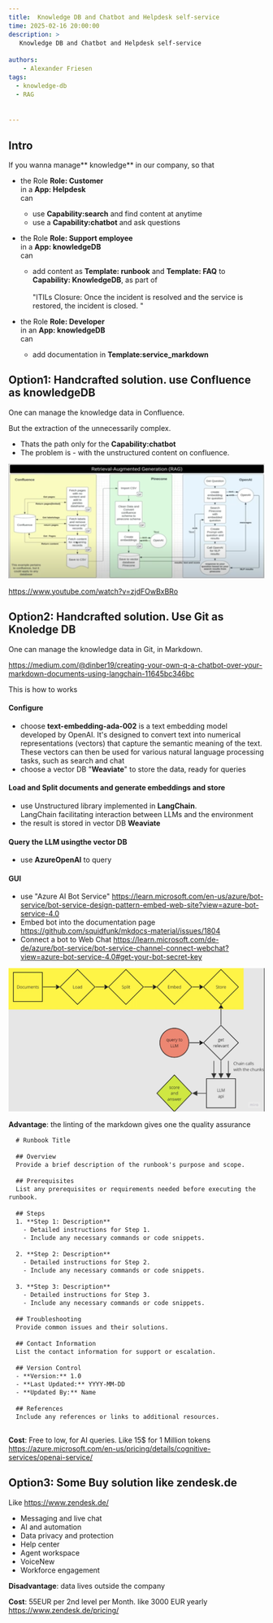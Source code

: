 ```yaml
---
title:  Knowledge DB and Chatbot and Helpdesk self-service
time: 2025-02-16 20:00:00
description: >
   Knowledge DB and Chatbot and Helpdesk self-service

authors:
    - Alexander Friesen
tags:
  - knowledge-db
  - RAG


---
```


## Intro

If you wanna manage** knowledge** in our company, so that 

- the Role **Role: Customer** <br>
  in a **App: Helpdesk**  <br>
  can <br>
  - use **Capability:search** and find content at anytime
  - use a **Capability:chatbot** and ask questions

- the Role **Role: Support employee** <br>
  in a **App: knowledgeDB** <br>
  can <br>
  -  add content as **Template: runbook** and **Template: FAQ** to **Capability: KnowledgeDB**, as part of <br> <br> "ITILs Closure: Once the incident is resolved and the service is restored, the incident is closed. "

- the Role **Role: Developer** <br>
  in an **App: knowledgeDB** <br>
  can
  - add documentation in **Template:service_markdown** 



## Option1: Handcrafted solution. use Confluence as knowledgeDB

One can manage the knowledge data in Confluence.

But the extraction of the unnecessarily complex.


 - Thats the path only for the **Capability:chatbot**
 - The problem is - with the unstructured content on confluence.

 ![Network](./article00057/rag.png)


<https://www.youtube.com/watch?v=zjdFOwBxBRo>


## Option2: Handcrafted solution. Use Git as Knoledge DB

One can manage the knowledge data in Git, in Markdown.

<https://medium.com/@dinber19/creating-your-own-q-a-chatbot-over-your-markdown-documents-using-langchain-11645bc346bc>


This is how to works

#### Configure 
  - choose **text-embedding-ada-002** is a text embedding model developed by OpenAI. It's designed to convert text into numerical representations (vectors) that capture the semantic meaning of the text. These vectors can then be used for various natural language processing tasks, such as search and chat
  - choose a vector DB "**Weaviate**" to store the data, ready for queries
 
#### Load and Split documents and generate embeddings and store
  -  use Unstructured library implemented in **LangChain**. <br>
  LangChain facilitating interaction between LLMs and the environment
  - the result is stored in vector DB **Weaviate**

 ####  Query the LLM usingthe vector DB
   - use **AzureOpenAI** to query

####  GUI
  - use "Azure AI Bot Service" <https://learn.microsoft.com/en-us/azure/bot-service/bot-service-design-pattern-embed-web-site?view=azure-bot-service-4.0>
  - Embed bot into the documentation page <https://github.com/squidfunk/mkdocs-material/issues/1804>
  - Connect a bot to Web Chat <https://learn.microsoft.com/de-de/azure/bot-service/bot-service-channel-connect-webchat?view=azure-bot-service-4.0#get-your-bot-secret-key>


![Network](./article00057/llm_longchain.png)


**Advantage**: the linting of the markdown gives one the quality assurance

```
  # Runbook Title

  ## Overview
  Provide a brief description of the runbook's purpose and scope.

  ## Prerequisites
  List any prerequisites or requirements needed before executing the runbook.

  ## Steps
  1. **Step 1: Description**
    - Detailed instructions for Step 1.
    - Include any necessary commands or code snippets.

  2. **Step 2: Description**
    - Detailed instructions for Step 2.
    - Include any necessary commands or code snippets.

  3. **Step 3: Description**
    - Detailed instructions for Step 3.
    - Include any necessary commands or code snippets.

  ## Troubleshooting
  Provide common issues and their solutions.

  ## Contact Information
  List the contact information for support or escalation.

  ## Version Control
  - **Version:** 1.0
  - **Last Updated:** YYYY-MM-DD
  - **Updated By:** Name

  ## References
  Include any references or links to additional resources.


```



**Cost**: Free to low, for AI queries. Like 15$ for 1 Million tokens <https://azure.microsoft.com/en-us/pricing/details/cognitive-services/openai-service/>




## Option3: Some Buy solution like zendesk.de

Like 
<https://www.zendesk.de/>

- Messaging and live chat
- AI and automation
- Data privacy and protection
- Help center
- Agent workspace
- VoiceNew
- Workforce engagement


**Disadvantage**: data lives outside the company

**Cost**: 55EUR per 2nd level per Month. like 3000 EUR yearly
<https://www.zendesk.de/pricing/>


